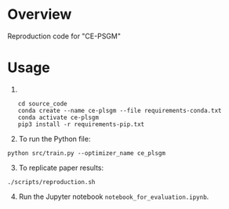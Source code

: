 # Overview
Reproduction code for "CE-PSGM"

# Usage
1. 
```
   cd source_code
   conda create --name ce-plsgm --file requirements-conda.txt
   conda activate ce-plsgm
   pip3 install -r requirements-pip.txt
   ```
2. To run the Python file:
```
python src/train.py --optimizer_name ce_plsgm
```
3. To replicate paper results:
```
./scripts/reproduction.sh
```
4. Run the Jupyter notebook `notebook_for_evaluation.ipynb`.
